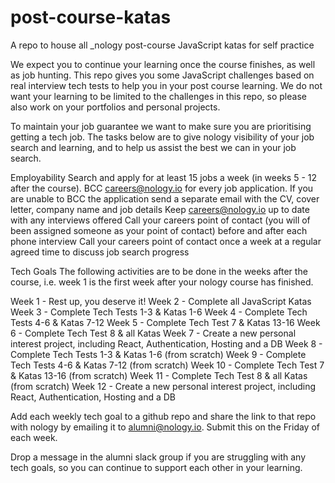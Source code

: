 # post-course-katas
A repo to house all _nology post-course JavaScript katas for self practice

We expect you to continue your learning once the course finishes, as well as job hunting. This repo gives you some JavaScript challenges based on real interview tech tests to help you in your post course learning. We do not want your learning to be limited to the challenges in this repo, so please also work on your portfolios and personal projects.

To maintain your job guarantee we want to make sure you are prioritising getting a tech job. The tasks below are to give nology visibility of your job search and learning, and to help us assist the best we can in your job search.

Employability
Search and apply for at least 15 jobs a week (in weeks 5 - 12 after the course). BCC careers@nology.io for every job application. If you are unable to BCC the application send a separate email with the CV, cover letter, company name and job details
Keep careers@nology.io up to date with any interviews offered
Call your careers point of contact (you will of been assigned someone as your point of contact) before and after each phone interview
Call your careers point of contact once a week at a regular agreed time to discuss job search progress

Tech Goals
The following activities are to be done in the weeks after the course, i.e. week 1 is the first week after your nology course has finished.

Week 1 - Rest up, you deserve it!
Week 2 - Complete all JavaScript Katas
Week 3 - Complete Tech Tests 1-3 & Katas 1-6
Week 4 - Complete Tech Tests 4-6 & Katas 7-12
Week 5 - Complete Tech Test 7 & Katas 13-16
Week 6 - Complete Tech Test 8 & all Katas
Week 7 - Create a new personal interest project, including React, Authentication, Hosting and a DB
Week 8 - Complete Tech Tests 1-3 & Katas 1-6 (from scratch)
Week 9 - Complete Tech Tests 4-6 & Katas 7-12 (from scratch)
Week 10 - Complete Tech Test 7 & Katas 13-16 (from scratch)
Week 11 - Complete Tech Test 8 & all Katas (from scratch)
Week 12 - Create a new personal interest project, including React, Authentication, Hosting and a DB

Add each weekly tech goal to a github repo and share the link to that repo with nology by emailing it to alumni@nology.io. Submit this on the Friday of each week.

Drop a message in the alumni slack group if you are struggling with any tech goals, so you can continue to support each other in your learning.